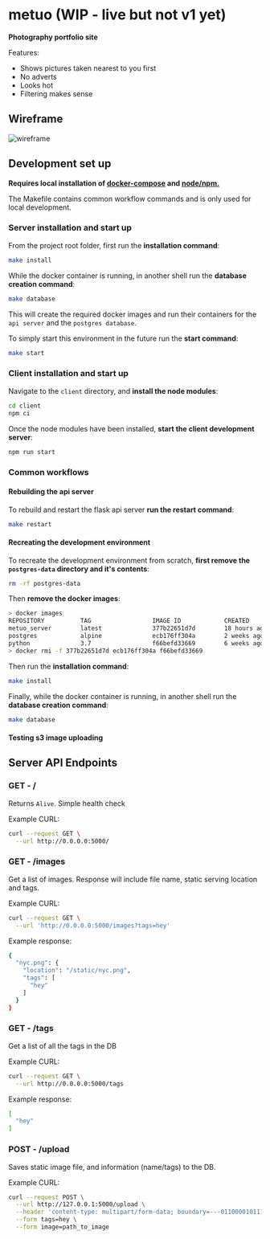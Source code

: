 # metuo (WIP - live but not v1 yet)

**Photography portfolio site**

Features:

* Shows pictures taken nearest to you first
* No adverts
* Looks hot
* Filtering makes sense

## Wireframe

![wireframe](wireframe.png)

## Development set up

**Requires local installation of [docker-compose](https://docs.docker.com/compose/install/) and [node/npm.](https://www.npmjs.com/get-npm)** 

The Makefile contains common workflow commands and is only used for local development.

### Server installation and start up

From the project root folder, first run the **installation command**:

```bash
make install
```

While the docker container is running, in another shell run the **database creation command**:

```bash
make database
```

This will create the required docker images and run their containers for the `api server` and the `postgres database`. 

To simply start this environment in the future run the **start command**:

```bash
make start
```

### Client installation and start up

Navigate to the `client` directory, and **install the node modules**:

```bash
cd client
npm ci
```

Once the node modules have been installed, **start the client development server**:

```bash
npm run start
```

### Common workflows

#### Rebuilding the api server

To rebuild and restart the flask api server **run the restart command**:

```bash
make restart
```

#### Recreating the development environment

To recreate the development environment from scratch, **first remove the `postgres-data` directory and it's contents**:

```bash
rm -rf postgres-data
```

Then **remove the docker images**:

```bash
> docker images
REPOSITORY          TAG                 IMAGE ID            CREATED             SIZE
metuo_server        latest              377b22651d7d        18 hours ago        1.02GB
postgres            alpine              ecb176ff304a        2 weeks ago         151MB
python              3.7                 f66befd33669        6 weeks ago         919MB
> docker rmi -f 377b22651d7d ecb176ff304a f66befd33669
```

Then run the **installation command**:

```bash
make install
```

Finally, while the docker container is running, in another shell run the **database creation command**:

```bash
make database
```

#### Testing s3 image uploading

## Server API Endpoints

### GET - /

Returns `Alive`. Simple health check

Example CURL:

```bash
curl --request GET \
  --url http://0.0.0.0:5000/
```

### GET - /images

Get a list of images. Response will include file name, static serving location and tags.

Example CURL:

```bash
curl --request GET \
  --url 'http://0.0.0.0:5000/images?tags=hey'
```

Example response:

```bash
{
  "nyc.png": {
    "location": "/static/nyc.png",
    "tags": [
      "hey"
    ]
  }
}
```

### GET - /tags

Get a list of all the tags in the DB

Example CURL:

```bash
curl --request GET \
  --url http://0.0.0.0:5000/tags
```

Example response:

```bash
[
  "hey"
]
```

### POST - /upload

Saves static image file, and information (name/tags) to the DB.

Example CURL:

```bash
curl --request POST \
  --url http://127.0.0.1:5000/upload \
  --header 'content-type: multipart/form-data; boundary=---011000010111000001101001' \
  --form tags=hey \
  --form image=path_to_image
```